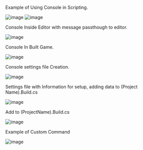 Example of Using Console in Scripting.

![image](https://github.com/user-attachments/assets/cf3b9b78-a557-411b-a281-ac2ad361ea23)
![image](https://github.com/user-attachments/assets/40a2a8d2-1516-4eb0-880c-861e8620caa3)


Console Inside Editor with message passthough to editor.

![image](https://github.com/user-attachments/assets/7b2349fb-744a-4a32-8830-b9dc3d2f73be)

Console In Built Game.

![image](https://github.com/user-attachments/assets/1b158395-525f-41a5-ac9d-4df11956f8aa)

Console settings file Creation.

![image](https://github.com/user-attachments/assets/c4e9a5c2-6bab-4741-97d8-4a20517496a0)

Settings file with Information for setup, adding data to (Project Name).Build.cs 

![image](https://github.com/user-attachments/assets/93c2d03d-60e5-4a3f-8acb-b75462b2fe75)

Add to (ProjectName).Build.cs

![image](https://github.com/user-attachments/assets/74cc2c80-a21d-4bdd-95c9-c636831dd15b)

Example of Custom Command

![image](https://github.com/user-attachments/assets/7996d334-1615-4966-8ebc-bd8ef7f03004)


